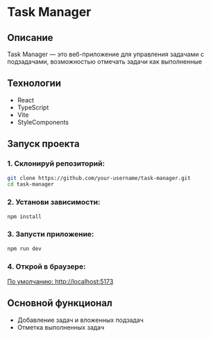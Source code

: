 # Task Manager

## Описание
Task Manager — это веб-приложение для управления задачами с подзадачами, возможностью отмечать задачи как выполненные

## Технологии
- React
- TypeScript
- Vite
- StyleComponents

## Запуск проекта

### 1. Склонируй репозиторий:
```sh
git clone https://github.com/your-username/task-manager.git
cd task-manager
```

### 2. Установи зависимости:
```sh
npm install
```

### 3. Запусти приложение:
```sh
npm run dev
```

### 4. Открой в браузере:
[По умолчанию: http://localhost:5173](http://localhost:5173)

## Основной функционал
- Добавление задач и вложенных подзадач
- Отметка выполненных задач
